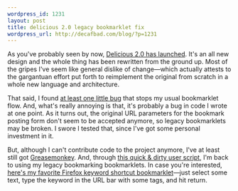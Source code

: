 ```yaml
--- 
wordpress_id: 1231
layout: post
title: delicious 2.0 legacy bookmarklet fix
wordpress_url: http://decafbad.com/blog/?p=1231
---
```

As you've probably seen by now, [Delicious 2.0 has launched][del2].  It's an all new design and the whole thing has been rewritten from the ground up.  Most of the gripes I've seem like general dislike of change—which actually attests to the gargantuan effort put forth to reimplement the original from scratch in a whole new language and architecture.

That said, I found [at least one little bug][tw1] that stops my usual bookmarklet flow.  And, what's really annoying is that, it's probably a bug in code I wrote at one point.  As it turns out, the original URL parameters for the bookmark posting form don't seem to be accepted anymore, so legacy bookmarklets may be broken.  I swore I tested that, since I've got some personal investment in it.

But, although I can't contribute code to the project anymore, I've at least still got [Greasemonkey][gm].  And, through [this quick & dirty user script][legacyfix], I'm back to using my legacy bookmarking bookmarklets.  In case you're interested, [here's my favorite Firefox keyword shortcut bookmarklet][bm]—just select some text, type the keyword in the URL bar with some tags, and hit return.

[gm]: http://www.greasespot.net/
[tw1]: http://twitter.com/lmorchard/statuses/875002291
[tw2]: http://twitter.com/lmorchard/statuses/875004144
[del2]: http://blog.delicious.com/blog/2008/07/oh-happy-day.html
[legacyfix]: http://decafbad.com/2008/deliciouscom_legacy_book.user.js
[bm]: javascript:u=%22USERNAME%22;q=location.href;e%20=%20%22%22%20+%20(window.getSelection%20?%20window.getSelection()%20:%20document.getSelection%20?%20document.getSelection()%20%20:%20document.selection.createRange().text);p=document.title;window.location.href=%22http://del.icio.us/%22+u+%22?jump=doclose&noui&tags=%22+encodeURIComponent(%22%s%22)+%22&url=%22+encodeURIComponent(q)+%22&description=%22+encodeURIComponent(p)+%20%20%22&extended=%22%20+%20encodeURIComponent('%22'+e+'%22').replace(/%20/g,%20%22+%22);
